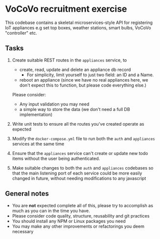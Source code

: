 # VoCoVo recruitment exercise

This codebase contains a skeletal microservices-style API for registering IoT appliances e.g set top boxes, weather stations, smart bulbs, VoCoVo "controller" etc.

## Tasks

1. Create suitable REST routes in the `appliances` service, to

   - create, read, update and delete an appliance db record
     - For simplicity, limit yourself to just two field: an ID and a Name.
   - reboot an appliance (since we have no real appliances here, we don't expect this to function, but please code everything else.)

   Please consider:

   - Any input validation you may need
   - a simple way to store the data (we don't need a full DB implementation)

1. Write unit tests to ensure all the routes you've created operate as expected
1. Modify the `docker-compose.yml` file to run both the `auth` and `appliances` services at the same time
1. Ensure that the `appliances` service can't create or update new todo items without the user being authenticated.
1. Make suitable changes to both the `auth` and `appliances` codebases so that the main listening port of each service could be more easily changed in future, without needing modifications to any javascript

## General notes

- You are **not** expected complete all of this, please try to accomplish as much as you can in the time you have.
- Please consider code quality, structure, reusability and git practices
- You should install any NPM or Linux packages you need
- You may make any other improvements or refactorings you deem necessary
